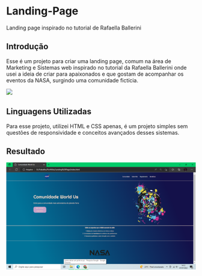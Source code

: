 # Landing-Page
Landing page inspirado no tutorial de Rafaella Ballerini

## Introdução

Esse é um projeto para criar uma landing page, comum na área de Marketing e Sistemas web inspirado no tutorial da Rafaella Ballerini onde usei a ideia de criar para apaixonados e que gostam de acompanhar os eventos da NASA, surgindo uma comunidade fictícia.

<img src="/assets/gif_balle_bot.gif" >

## Linguagens Utilizadas
Para esse projeto, utilizei HTML e CSS apenas, é um projeto simples sem questões de responsividade e conceitos avançados desses sistemas.

## Resultado
![Screenshot](Panorama.png)



